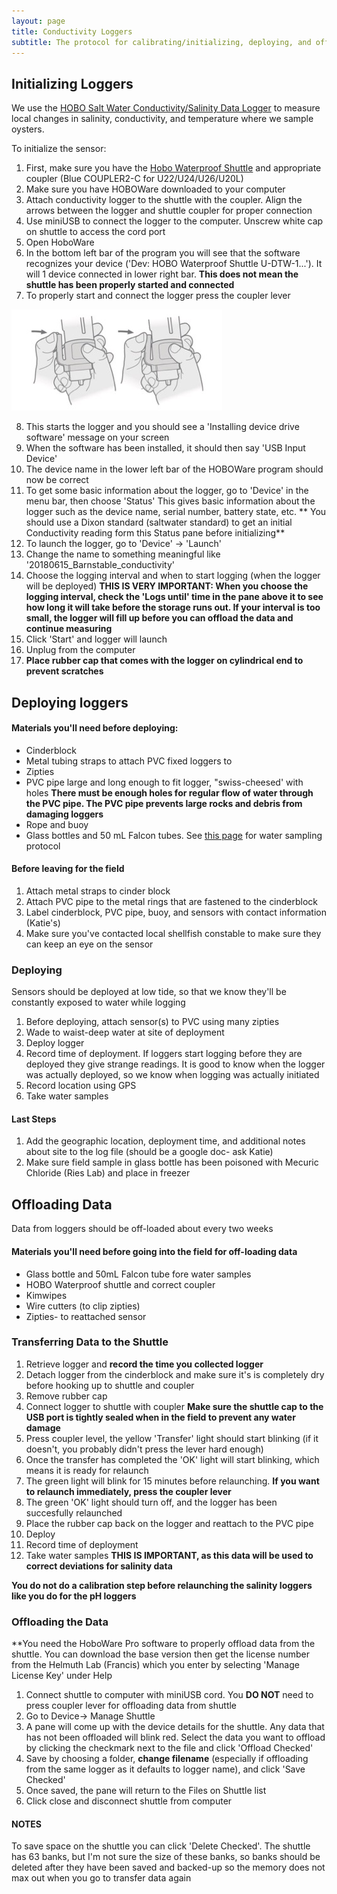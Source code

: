 ```yaml
---
layout: page
title: Conductivity Loggers
subtitle: The protocol for calibrating/initializing, deploying, and offloading Data for conductivity loggers
---
```


## Initializing Loggers
We use the [HOBO Salt Water Conductivity/Salinity Data Logger](http://www.onsetcomp.com/products/data-loggers/u24-002-c) to measure local changes in salinity, conductivity, and temperature where we sample oysters.

To initialize the sensor:
1. First, make sure you have the [Hobo Waterproof Shuttle](http://www.onsetcomp.com/products/communications/u-dtw-1) and appropriate coupler (Blue COUPLER2-C for U22/U24/U26/U20L) 
2. Make sure you have HOBOWare downloaded to your computer
3. Attach conductivity logger to the shuttle with the coupler. Align the arrows between the logger and shuttle coupler for proper connection
4. Use miniUSB to connect the logger to the computer. Unscrew white cap on shuttle to access the cord port
5. Open HoboWare
6. In the bottom left bar of the program you will see that the software recognizes your device (\'Dev: HOBO Waterproof Shuttle U-DTW-1...\'). It will 1 device connected in lower right bar.  **This does not mean the shuttle has been properly started and connected**
7. To properly start and connect the logger press the coupler lever

![""](/img/couplerlever.jpg)

8. This starts the logger and you should see a \'Installing device drive software\' message on your screen
9. When the software has been installed, it should then say \'USB Input Device\'
10. The device name in the lower left bar of the HOBOWare program should now be correct 
11. To get some basic information about the logger, go to \'Device\' in the menu bar, then choose \'Status\'
This gives basic information about the logger such as the device name, serial number, battery state, etc.
** You should use a Dixon standard (saltwater standard) to get an initial Conductivity reading form this Status pane before initializing**
12. To launch the logger, go to \'Device\' -> \'Launch\'
13. Change the name to something meaningful like \'20180615_Barnstable_conductivity\'
14. Choose the logging interval and when to start logging (when the logger will be deployed)
**THIS IS VERY IMPORTANT: When you choose the logging interval, check the \'Logs until\' time in the pane above it to see how long it will take before the storage runs out. If your interval is too small, the logger will fill up before you can offload the data and continue measuring**
15. Click \'Start\' and logger will launch
16. Unplug from the computer
17. **Place rubber cap that comes with the logger on cylindrical end to prevent scratches**

## Deploying loggers

#### Materials you'll need before deploying:
* Cinderblock
* Metal tubing straps to attach PVC fixed loggers to
* Zipties
* PVC pipe large and long enough to fit logger, \"swiss-cheesed\' with holes
**There must be enough holes for regular flow of water through the PVC pipe. The PVC pipe prevents large rocks and debris from damaging loggers**
* Rope and buoy
* Glass bottles and 50 mL Falcon tubes. See [this page](https://bmford11.github.io/lotterhoslabprotocols/watersampling/) for water sampling protocol 

#### Before leaving for the field
1. Attach metal straps to cinder block
2. Attach PVC pipe to the metal rings that are fastened to the cinderblock
3. Label cinderblock, PVC pipe, buoy, and sensors with contact information (Katie's)
4. Make sure you've contacted local shellfish constable to make sure they can keep an eye on the sensor

### Deploying
Sensors should be deployed at low tide, so that we know they'll be constantly exposed to water while logging
1. Before deploying, attach sensor(s) to PVC using many zipties
2. Wade to waist-deep water at site of deployment
3. Deploy logger
4. Record time of deployment. If loggers start logging before they are deployed they give strange readings. It is good to know when the logger was actually deployed, so we know when logging was actually initiated
5. Record location using GPS
6. Take water samples

#### Last Steps
1. Add the geographic location, deployment time, and additional notes about site to the log file (should be a google doc- ask Katie)
2. Make sure field sample in glass bottle has been poisoned with Mecuric Chloride (Ries Lab) and place in freezer

## Offloading Data
Data from loggers should be off-loaded about every two weeks

#### Materials you'll need before going into the field for off-loading data
* Glass bottle and 50mL Falcon tube fore water samples
* HOBO Waterproof shuttle and correct coupler
* Kimwipes
* Wire cutters (to clip zipties)
* Zipties- to reattached sensor

### Transferring Data to the Shuttle
1. Retrieve logger and **record the time you collected logger**
2. Detach logger from the cinderblock and make sure it's is completely dry before hooking up to shuttle and coupler
3. Remove rubber cap
4. Connect logger to shuttle with coupler
**Make sure the shuttle cap to the USB port is tightly sealed when in the field to prevent any water damage**
5. Press coupler level, the yellow \'Transfer\' light should start blinking (if it doesn't, you probably didn't press the lever hard enough)
6. Once the transfer has completed the \'OK\' light will start blinking, which means it is ready for relaunch
7. The green light will blink for 15 minutes before relaunching. **If you want to relaunch immediately, press the coupler lever**
8. The green \'OK\' light should turn off, and the logger has been succesfully relaunched
9. Place the rubber cap back on the logger and reattach to the PVC pipe
10. Deploy
11. Record time of deployment
12. Take water samples **THIS IS IMPORTANT, as this data will be used to correct deviations for salinity data**

**You do not do a calibration step before relaunching the salinity loggers like you do for the pH loggers**

### Offloading the Data
**You need the HoboWare Pro software to properly offload data from the shuttle. You can download the base version then get the license number from the Helmuth Lab (Francis) which you enter by selecting \'Manage License Key\' under Help
1. Connect shuttle to computer with miniUSB cord. You **DO NOT** need to press coupler lever for offloading data from shuttle
2. Go to Device-> Manage Shuttle
3. A pane will come up with the device details for the shuttle. Any data that has not been offloaded will blink red. Select the data you want to offload by clicking the checkmark next to the file and click \'Offload Checked\'
4. Save by choosing a folder, **change filename** (especially if offloading from the same logger as it defaults to logger name), and click \'Save Checked\'
5. Once saved, the pane will return to the Files on Shuttle list
6. Click close and disconnect shuttle from computer

#### NOTES
To save space on the shuttle you can click \'Delete Checked\'. The shuttle has 63 banks, but I'm not sure the size of these banks, so banks should be deleted after they have been saved and backed-up so the memory does not max out when you go to transfer data again
